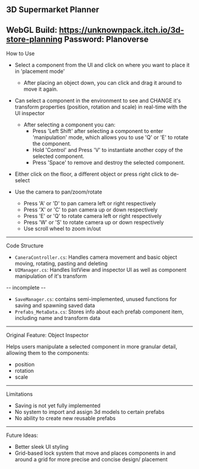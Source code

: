 3D Supermarket Planner
-----------------------------------------------------------------------------------
WebGL Build: https://unknownpack.itch.io/3d-store-planning
Password: Planoverse
-----------------------------------------------------------------------------------

How to Use
- Select a component from the UI and click on where you want to place it in 'placement mode'
	- After placing an object down, you can click and drag it around to move it again.

- Can select a component in the environment to see and CHANGE it's transform properties (position, rotation and scale) in real-time with the UI inspector
	
	- After selecting a component you can:
		- Press 'Left Shift' after selecting a component to enter 'manipulation' mode, which allows you to use 'Q' or 'E' to rotate the component.
		- Hold 'Control' and Press 'V' to instantiate another copy of the selected component.
		- Press 'Space' to remove and destroy the selected component.

- Either click on the floor, a different object or press right click to de-select
  
- Use the camera to pan/zoom/rotate
	- Press 'A' or 'D' to pan camera left or right respectively
	- Press 'X' or 'C' to pan camera up or down respectively
	- Press 'E' or 'Q' to rotate camera left or right respectively
	- Press 'W' or 'S' to rotate camera up or down respectively
	- Use scroll wheel to zoom in/out

-----------------------------------------------------------------------------------

Code Structure

- `CaneraController.cs`: Handles camera movement and basic object moving, rotating, pasting and deleting
- `UIManager.cs`: Handles listView and inspector UI as well as component manipulation of it's transform

-- incomplete --
- `SaveManager.cs`: contains semi-implemented, unused functions for saving and spawning saved data
- `Prefabs_MetaData.cs`: Stores info about each prefab component item, including name and transform data

-----------------------------------------------------------------------------------

Original Feature: Object Inspector

Helps users manipulate a selected component in more granular detail, allowing them to the components:
- position
- rotation
- scale

-----------------------------------------------------------------------------------

Limitations 
- Saving is not yet fully implemented 
- No system to import and assign 3d models to certain prefabs
- No ability to create new reusable prefabs

-----------------------------------------------------------------------------------

Future Ideas:
- Better sleek UI styling
- Grid-based lock system that move and places components in and around a grid for more precise and concise design/ placement

